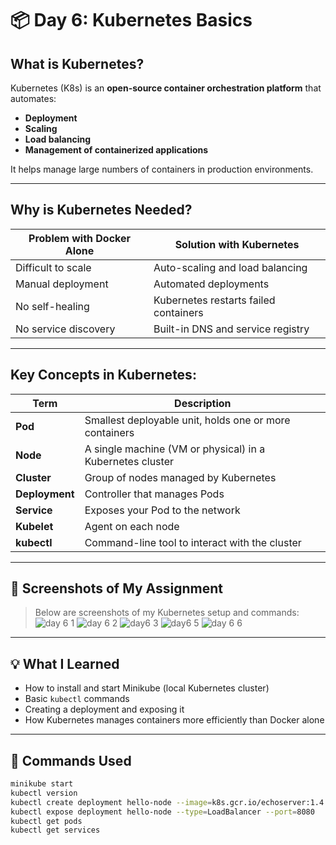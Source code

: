# 📦 Day 6: Kubernetes Basics

##  What is Kubernetes?

Kubernetes (K8s) is an **open-source container orchestration platform** that automates:

- **Deployment**
- **Scaling**
- **Load balancing**
- **Management of containerized applications**

It helps manage large numbers of containers in production environments.

---

##  Why is Kubernetes Needed?

| Problem with Docker Alone | Solution with Kubernetes |
|---------------------------|--------------------------|
| Difficult to scale        | Auto-scaling and load balancing |
| Manual deployment         | Automated deployments |
| No self-healing           | Kubernetes restarts failed containers |
| No service discovery      | Built-in DNS and service registry |

---

##  Key Concepts in Kubernetes:

| Term | Description |
|------|-------------|
| **Pod** | Smallest deployable unit, holds one or more containers |
| **Node** | A single machine (VM or physical) in a Kubernetes cluster |
| **Cluster** | Group of nodes managed by Kubernetes |
| **Deployment** | Controller that manages Pods |
| **Service** | Exposes your Pod to the network |
| **Kubelet** | Agent on each node |
| **kubectl** | Command-line tool to interact with the cluster |

---

## 📸 Screenshots of My Assignment

> Below are screenshots of my Kubernetes setup and commands:
![day 6 1](https://github.com/user-attachments/assets/f988b9c0-b74d-454d-8100-55ccf1e99e26)
![day 6 2](https://github.com/user-attachments/assets/93f17400-b0ff-4d2d-8c39-71928df92415)
![day6 3](https://github.com/user-attachments/assets/29b060fe-8e58-4e2d-8856-c7fc1e6831e6)
![day6 5](https://github.com/user-attachments/assets/cc4f872a-322b-4bf6-9a28-58abb83e740a)
![day 6 6](https://github.com/user-attachments/assets/4924d58f-ea58-4b6f-83d5-80a0c22bd422)


---

## 💡 What I Learned

- How to install and start Minikube (local Kubernetes cluster)
- Basic `kubectl` commands
- Creating a deployment and exposing it
- How Kubernetes manages containers more efficiently than Docker alone


---

## 🧰 Commands Used

```bash
minikube start
kubectl version
kubectl create deployment hello-node --image=k8s.gcr.io/echoserver:1.4
kubectl expose deployment hello-node --type=LoadBalancer --port=8080
kubectl get pods
kubectl get services

